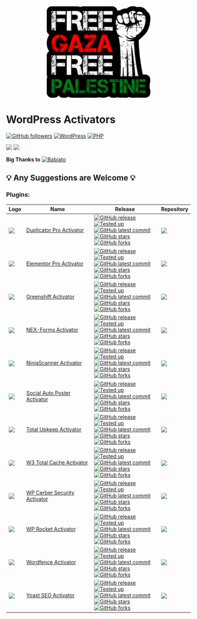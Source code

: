 <p align="center"><img src="https://github.com/wp-activators/.github/blob/main/FreePalestine.png" height="250"></p>

# WordPress Activators

[![GitHub followers](https://img.shields.io/github/followers/wp-activators.svg?style=social&label=Followers)](https://github.com/wp-activators?tab=followers) [![WordPress](https://img.shields.io/badge/Wordpress-^5.9.0-blue?style=flat-square&logo=wordpress)](#) [![PHP](https://img.shields.io/badge/PHP-^7.2_|_^8.0-green.svg)](#)

[![](https://img.shields.io/badge/gitlab--orange?logo=gitlab)](https://gitlab.com/wp-activators)
[![](https://img.shields.io/badge/bitbucket--blue?logo=bitbucket)](https://bitbucket.org/wp-activators/workspace/repositories)

**Big Thanks to** [![Babiato](https://camo.githubusercontent.com/f05dc8fed0fd3fa91852d4403fd28a0067ca9f7eaaf69591a23d2de34d038d26/68747470733a2f2f62616269612e746f2f646174612f6173736574732f6c6f676f2f6c6f676f2e706e67)](https://babia.to/)

## :bulb: Any Suggestions are Welcome :bulb: 

### Plugins:

| Logo                                                                                                                                   | Name                                                                                          | Release                                                                                                                                                                                                                                                                                                                                                                                                                                                                                                                                                                                                                                                                                                                                                                                                                                                                                                                              | Repository                                                                                                                                                                                                              |
|----------------------------------------------------------------------------------------------------------------------------------------|-----------------------------------------------------------------------------------------------|--------------------------------------------------------------------------------------------------------------------------------------------------------------------------------------------------------------------------------------------------------------------------------------------------------------------------------------------------------------------------------------------------------------------------------------------------------------------------------------------------------------------------------------------------------------------------------------------------------------------------------------------------------------------------------------------------------------------------------------------------------------------------------------------------------------------------------------------------------------------------------------------------------------------------------------|-------------------------------------------------------------------------------------------------------------------------------------------------------------------------------------------------------------------------|
| <img align=center src=https://gitlab.com/uploads/-/system/project/avatar/48823679/icon-128x128_3.png width=50 />                       | [Duplicator Pro Activator](https://github.com/wp-activators/duplicator-pro-activator)         | [![GitHub release](https://img.shields.io/github/release/wp-activators/duplicator-pro-activator.svg?maxAge=86400)](https://GitHub.com/wp-activators/duplicator-pro-activator/releases/latest) <br> [![Tested up](https://img.shields.io/badge/tested_up-v4.5.14-green.svg)](#) <br> [![GitHub latest commit](https://badgen.net/github/last-commit/wp-activators/duplicator-pro-activator?maxAge=86400)](https://GitHub.com/wp-activators/duplicator-pro-activator/commit/) <br> [![GitHub stars](https://img.shields.io/github/stars/wp-activators/duplicator-pro-activator.svg?style=social&label=Star&maxAge=86400)](https://GitHub.com/wp-activators/duplicator-pro-activator/stargazers) [![GitHub forks](https://img.shields.io/github/forks/wp-activators/duplicator-pro-activator.svg?style=social&label=Fork&maxAge=86400)](https://GitHub.com/wp-activators/duplicator-pro-activator/forks)                                | <a href=https://github.com/wp-activators/duplicator-pro-activator><img align=center src="https://github-readme-stats.vercel.app/api/pin/?username=wp-activators&repo=duplicator-pro-activator&hide=,prs" /></a>         |
| <img align=center src=https://gitlab.com/uploads/-/system/project/avatar/48106446/elementor.png width=50 />                            | [Elementor Pro Activator](https://github.com/wp-activators/elementor-pro-activator)           | [![GitHub release](https://img.shields.io/github/release/wp-activators/elementor-pro-activator.svg?maxAge=86400)](https://GitHub.com/wp-activators/elementor-pro-activator/releases/latest) <br> [![Tested up](https://img.shields.io/badge/tested_up-v3.17.1-green.svg)](#) <br> [![GitHub latest commit](https://badgen.net/github/last-commit/wp-activators/elementor-pro-activator?maxAge=86400)](https://GitHub.com/wp-activators/elementor-pro-activator/commit/) <br> [![GitHub stars](https://img.shields.io/github/stars/wp-activators/elementor-pro-activator.svg?style=social&label=Star&maxAge=86400)](https://GitHub.com/wp-activators/elementor-pro-activator/stargazers) [![GitHub forks](https://img.shields.io/github/forks/wp-activators/elementor-pro-activator.svg?style=social&label=Fork&maxAge=86400)](https://GitHub.com/wp-activators/elementor-pro-activator/forks)                                        | <a href=https://github.com/wp-activators/elementor-pro-activator><img align=center src="https://github-readme-stats.vercel.app/api/pin/?username=wp-activators&repo=elementor-pro-activator&hide=,prs" /></a>           |
| <img align=center src=https://gitlab.com/uploads/-/system/project/avatar/50665277/logo_300.png width=50 />                             | [Greenshift Activator](https://github.com/wp-activators/greenshift-activator)                 | [![GitHub release](https://img.shields.io/github/release/wp-activators/greenshift-activator.svg?maxAge=86400)](https://GitHub.com/wp-activators/greenshift-activator/releases/latest) <br> [![Tested up](https://img.shields.io/badge/tested_up-v7.1.4-green.svg)](#) <br> [![GitHub latest commit](https://badgen.net/github/last-commit/wp-activators/greenshift-activator?maxAge=86400)](https://GitHub.com/wp-activators/greenshift-activator/commit/) <br> [![GitHub stars](https://img.shields.io/github/stars/wp-activators/greenshift-activator.svg?style=social&label=Star&maxAge=86400)](https://GitHub.com/wp-activators/greenshift-activator/stargazers) [![GitHub forks](https://img.shields.io/github/forks/wp-activators/greenshift-activator.svg?style=social&label=Fork&maxAge=86400)](https://GitHub.com/wp-activators/greenshift-activator/forks)                                                                 | <a href=https://github.com/wp-activators/greenshift-activator><img align=center src="https://github-readme-stats.vercel.app/api/pin/?username=wp-activators&repo=greenshift-activator&hide=,prs" /></a>                 |
| <img align=center src=https://gitlab.com/uploads/-/system/project/avatar/48120665/icon-128x128.png width=50 />                         | [NEX-Forms Activator](https://github.com/wp-activators/nex-forms-activator)                   | [![GitHub release](https://img.shields.io/github/release/wp-activators/nex-forms-activator.svg?maxAge=86400)](https://GitHub.com/wp-activators/nex-forms-activator/releases/latest) <br> [![Tested up](https://img.shields.io/badge/tested_up-v8.5.2-green.svg)](#) <br> [![GitHub latest commit](https://badgen.net/github/last-commit/wp-activators/nex-forms-activator?maxAge=86400)](https://GitHub.com/wp-activators/nex-forms-activator/commit/) <br> [![GitHub stars](https://img.shields.io/github/stars/wp-activators/nex-forms-activator.svg?style=social&label=Star&maxAge=86400)](https://GitHub.com/wp-activators/nex-forms-activator/stargazers) [![GitHub forks](https://img.shields.io/github/forks/wp-activators/nex-forms-activator.svg?style=social&label=Fork&maxAge=86400)](https://GitHub.com/wp-activators/nex-forms-activator/forks)                                                                         | <a href=https://github.com/wp-activators/nex-forms-activator><img align=center src="https://github-readme-stats.vercel.app/api/pin/?username=wp-activators&repo=nex-forms-activator&hide=,prs" /></a>                   |
| <img align=center src=https://gitlab.com/uploads/-/system/project/avatar/48787337/icon-128x128_2.png width=50 />                       | [NinjaScanner Activator](https://github.com/wp-activators/ninjascanner-activator)             | [![GitHub release](https://img.shields.io/github/release/wp-activators/ninjascanner-activator.svg?maxAge=86400)](https://GitHub.com/wp-activators/ninjascanner-activator/releases/latest) <br> [![Tested up](https://img.shields.io/badge/tested_up-v3.1-green.svg)](#) <br> [![GitHub latest commit](https://badgen.net/github/last-commit/wp-activators/ninjascanner-activator?maxAge=86400)](https://GitHub.com/wp-activators/ninjascanner-activator/commit/) <br> [![GitHub stars](https://img.shields.io/github/stars/wp-activators/ninjascanner-activator.svg?style=social&label=Star&maxAge=86400)](https://GitHub.com/wp-activators/ninjascanner-activator/stargazers) [![GitHub forks](https://img.shields.io/github/forks/wp-activators/ninjascanner-activator.svg?style=social&label=Fork&maxAge=86400)](https://GitHub.com/wp-activators/ninjascanner-activator/forks)                                                   | <a href=https://github.com/wp-activators/ninjascanner-activator><img align=center src="https://github-readme-stats.vercel.app/api/pin/?username=wp-activators&repo=ninjascanner-activator&hide=,prs" /></a>             |
| <img align=center src=https://gitlab.com/uploads/-/system/project/avatar/51541731/Social-Auto-Poster.png width=50 />                   | [Social Auto Poster Activator](https://github.com/wp-activators/social-auto-poster-activator) | [![GitHub release](https://img.shields.io/github/release/wp-activators/social-auto-poster-activator.svg?maxAge=86400)](https://GitHub.com/wp-activators/social-auto-poster-activator/releases/latest) <br> [![Tested up](https://img.shields.io/badge/tested_up-v5.3.7-green.svg)](#) <br> [![GitHub latest commit](https://badgen.net/github/last-commit/wp-activators/social-auto-poster-activator?maxAge=86400)](https://GitHub.com/wp-activators/social-auto-poster-activator/commit/) <br> [![GitHub stars](https://img.shields.io/github/stars/wp-activators/social-auto-poster-activator.svg?style=social&label=Star&maxAge=86400)](https://GitHub.com/wp-activators/social-auto-poster-activator/stargazers) [![GitHub forks](https://img.shields.io/github/forks/wp-activators/social-auto-poster-activator.svg?style=social&label=Fork&maxAge=86400)](https://GitHub.com/wp-activators/social-auto-poster-activator/forks) | <a href=https://github.com/wp-activators/social-auto-poster-activator><img align=center src="https://github-readme-stats.vercel.app/api/pin/?username=wp-activators&repo=social-auto-poster-activator&hide=,prs" /></a> |
| <img align=center src=https://gitlab.com/uploads/-/system/project/avatar/48317527/icon-128x128_2.png width=50 />                       | [Total Upkeep Activator](https://github.com/wp-activators/boldgrid-backup-activator)          | [![GitHub release](https://img.shields.io/github/release/wp-activators/boldgrid-backup-activator.svg?maxAge=86400)](https://GitHub.com/wp-activators/boldgrid-backup-activator/releases/latest) <br> [![Tested up](https://img.shields.io/badge/tested_up-v1.15.7-green.svg)](#) <br> [![GitHub latest commit](https://badgen.net/github/last-commit/wp-activators/boldgrid-backup-activator?maxAge=86400)](https://GitHub.com/wp-activators/boldgrid-backup-activator/commit/) <br> [![GitHub stars](https://img.shields.io/github/stars/wp-activators/boldgrid-backup-activator.svg?style=social&label=Star&maxAge=86400)](https://GitHub.com/wp-activators/boldgrid-backup-activator/stargazers) [![GitHub forks](https://img.shields.io/github/forks/wp-activators/boldgrid-backup-activator.svg?style=social&label=Fork&maxAge=86400)](https://GitHub.com/wp-activators/boldgrid-backup-activator/forks)                        | <a href=https://github.com/wp-activators/boldgrid-backup-activator><img align=center src="https://github-readme-stats.vercel.app/api/pin/?username=wp-activators&repo=boldgrid-backup-activator&hide=,prs" /></a>       |
| <img align=center src=https://gitlab.com/uploads/-/system/project/avatar/48317616/icon-128x128.png width=50 />                         | [W3 Total Cache Activator](https://github.com/wp-activators/w3-total-cache-activator)         | [![GitHub release](https://img.shields.io/github/release/wp-activators/w3-total-cache-activator.svg?maxAge=86400)](https://GitHub.com/wp-activators/w3-total-cache-activator/releases/latest) <br> [![Tested up](https://img.shields.io/badge/tested_up-v2.6.0-green.svg)](#) <br> [![GitHub latest commit](https://badgen.net/github/last-commit/wp-activators/w3-total-cache-activator?maxAge=86400)](https://GitHub.com/wp-activators/w3-total-cache-activator/commit/) <br> [![GitHub stars](https://img.shields.io/github/stars/wp-activators/w3-total-cache-activator.svg?style=social&label=Star&maxAge=86400)](https://GitHub.com/wp-activators/w3-total-cache-activator/stargazers) [![GitHub forks](https://img.shields.io/github/forks/wp-activators/w3-total-cache-activator.svg?style=social&label=Fork&maxAge=86400)](https://GitHub.com/wp-activators/w3-total-cache-activator/forks)                                 | <a href=https://github.com/wp-activators/w3-total-cache-activator><img align=center src="https://github-readme-stats.vercel.app/api/pin/?username=wp-activators&repo=w3-total-cache-activator&hide=,prs" /></a>         |
| <img align=center src=https://gitlab.com/uploads/-/system/project/avatar/48787396/1a008cf7-dc33-4bed-98bf-7bacdd796d19.png width=50 /> | [WP Cerber Security Activator](https://github.com/wp-activators/wp-cerber-activator)          | [![GitHub release](https://img.shields.io/github/release/wp-activators/wp-cerber-activator.svg?maxAge=86400)](https://GitHub.com/wp-activators/wp-cerber-activator/releases/latest) <br> [![Tested up](https://img.shields.io/badge/tested_up-v9.5.8-green.svg)](#) <br> [![GitHub latest commit](https://badgen.net/github/last-commit/wp-activators/wp-cerber-activator?maxAge=86400)](https://GitHub.com/wp-activators/wp-cerber-activator/commit/) <br> [![GitHub stars](https://img.shields.io/github/stars/wp-activators/wp-cerber-activator.svg?style=social&label=Star&maxAge=86400)](https://GitHub.com/wp-activators/wp-cerber-activator/stargazers) [![GitHub forks](https://img.shields.io/github/forks/wp-activators/wp-cerber-activator.svg?style=social&label=Fork&maxAge=86400)](https://GitHub.com/wp-activators/wp-cerber-activator/forks)                                                                         | <a href=https://github.com/wp-activators/wp-cerber-activator><img align=center src="https://github-readme-stats.vercel.app/api/pin/?username=wp-activators&repo=wp-cerber-activator&hide=,prs" /></a>                   |
| <img align=center src=https://gitlab.com/uploads/-/system/project/avatar/50503253/icon-256x256.png width=50 />                         | [WP Rocket Activator](https://github.com/wp-activators/wp-rocket-activator)                   | [![GitHub release](https://img.shields.io/github/release/wp-activators/wp-rocket-activator.svg?maxAge=86400)](https://GitHub.com/wp-activators/wp-rocket-activator/releases/latest) <br> [![Tested up](https://img.shields.io/badge/tested_up-v3.15.4-green.svg)](#) <br> [![GitHub latest commit](https://badgen.net/github/last-commit/wp-activators/wp-rocket-activator?maxAge=86400)](https://GitHub.com/wp-activators/wp-rocket-activator/commit/) <br> [![GitHub stars](https://img.shields.io/github/stars/wp-activators/wp-rocket-activator.svg?style=social&label=Star&maxAge=86400)](https://GitHub.com/wp-activators/wp-rocket-activator/stargazers) [![GitHub forks](https://img.shields.io/github/forks/wp-activators/wp-rocket-activator.svg?style=social&label=Fork&maxAge=86400)](https://GitHub.com/wp-activators/wp-rocket-activator/forks)                                                                        | <a href=https://github.com/wp-activators/wp-rocket-activator><img align=center src="https://github-readme-stats.vercel.app/api/pin/?username=wp-activators&repo=wp-rocket-activator&hide=,prs" /></a>                   |
| <img align=center src=https://gitlab.com/uploads/-/system/project/avatar/48083175/icon_1_.png width=50 />                              | [Wordfence Activator](https://github.com/wp-activators/wordfence-activator)                   | [![GitHub release](https://img.shields.io/github/release/wp-activators/wordfence-activator.svg?maxAge=86400)](https://GitHub.com/wp-activators/wordfence-activator/releases/latest) <br> [![Tested up](https://img.shields.io/badge/tested_up-v7.10.7-green.svg)](#) <br> [![GitHub latest commit](https://badgen.net/github/last-commit/wp-activators/wordfence-activator?maxAge=86400)](https://GitHub.com/wp-activators/wordfence-activator/commit/) <br> [![GitHub stars](https://img.shields.io/github/stars/wp-activators/wordfence-activator.svg?style=social&label=Star&maxAge=86400)](https://GitHub.com/wp-activators/wordfence-activator/stargazers) [![GitHub forks](https://img.shields.io/github/forks/wp-activators/wordfence-activator.svg?style=social&label=Fork&maxAge=86400)](https://GitHub.com/wp-activators/wordfence-activator/forks)                                                                        | <a href=https://github.com/wp-activators/wordfence-activator><img align=center src="https://github-readme-stats.vercel.app/api/pin/?username=wp-activators&repo=wordfence-activator&hide=,prs" /></a>                   |
| <img align=center src=https://gitlab.com/uploads/-/system/project/avatar/48317475/icon_1_.png width=50 />                              | [Yoast SEO Activator](https://github.com/wp-activators/wordpress-seo-activator)               | [![GitHub release](https://img.shields.io/github/release/wp-activators/wordpress-seo-activator.svg?maxAge=86400)](https://GitHub.com/wp-activators/wordpress-seo-activator/releases/latest) <br> [![Tested up](https://img.shields.io/badge/tested_up-v21.5-green.svg)](#) <br> [![GitHub latest commit](https://badgen.net/github/last-commit/wp-activators/wordpress-seo-activator?maxAge=86400)](https://GitHub.com/wp-activators/wordpress-seo-activator/commit/) <br> [![GitHub stars](https://img.shields.io/github/stars/wp-activators/wordpress-seo-activator.svg?style=social&label=Star&maxAge=86400)](https://GitHub.com/wp-activators/wordpress-seo-activator/stargazers) [![GitHub forks](https://img.shields.io/github/forks/wp-activators/wordpress-seo-activator.svg?style=social&label=Fork&maxAge=86400)](https://GitHub.com/wp-activators/wordpress-seo-activator/forks)                                          | <a href=https://github.com/wp-activators/wordpress-seo-activator><img align=center src="https://github-readme-stats.vercel.app/api/pin/?username=wp-activators&repo=wordpress-seo-activator&hide=,prs" /></a>           |

